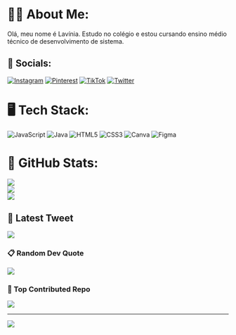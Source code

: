 

# 🙋‍♀️ About Me:
Olá, meu nome é Lavínia. Estudo no colégio e estou cursando ensino médio técnico de desenvolvimento de sistema.


## 💞 Socials:
[![Instagram](https://img.shields.io/badge/Instagram-%23E4405F.svg?logo=Instagram&logoColor=white)](https://instagram.com/lvecchia_) [![Pinterest](https://img.shields.io/badge/Pinterest-%23E60023.svg?logo=Pinterest&logoColor=white)](https://pinterest.com/laviniavecchiaa) [![TikTok](https://img.shields.io/badge/TikTok-%23000000.svg?logo=TikTok&logoColor=white)](https://tiktok.com/@llav_) [![Twitter](https://img.shields.io/badge/Twitter-%231DA1F2.svg?logo=Twitter&logoColor=white)](https://twitter.com/laviniavecchiaa) 

# 🖥 Tech Stack:
![JavaScript](https://img.shields.io/badge/javascript-%23323330.svg?style=for-the-badge&logo=javascript&logoColor=%23F7DF1E) ![Java](https://img.shields.io/badge/java-%23ED8B00.svg?style=for-the-badge&logo=java&logoColor=white) ![HTML5](https://img.shields.io/badge/html5-%23E34F26.svg?style=for-the-badge&logo=html5&logoColor=white) ![CSS3](https://img.shields.io/badge/css3-%231572B6.svg?style=for-the-badge&logo=css3&logoColor=white) ![Canva](https://img.shields.io/badge/Canva-%2300C4CC.svg?style=for-the-badge&logo=Canva&logoColor=white) 	![Figma](https://img.shields.io/badge/figma-%23F24E1E.svg?style=for-the-badge&logo=figma&logoColor=white)
# 🧮 GitHub Stats:
![](https://github-readme-stats.vercel.app/api?username=lavinia-vecchia&theme=radical&hide_border=false&include_all_commits=false&count_private=false)<br/>
![](https://github-readme-streak-stats.herokuapp.com/?user=lavinia-vecchia&theme=radical&hide_border=false)<br/>
![](https://github-readme-stats.vercel.app/api/top-langs/?username=lavinia-vecchia&theme=radical&hide_border=false&include_all_commits=false&count_private=false&layout=compact)

## 🦚 Latest Tweet
[![](https://gtce.itsvg.in/api?username=laviniavecchiaa)](https://github.com/VishwaGauravIn/github-twitter-card-embed)

### 📋 Random Dev Quote
![](https://quotes-github-readme.vercel.app/api?type=horizontal&theme=radical)

### 🥇 Top Contributed Repo
![](https://github-contributor-stats.vercel.app/api?username=lavinia-vecchia&limit=5&theme=radical&combine_all_yearly_contributions=true)

---
[![](https://visitcount.itsvg.in/api?id=lavinia-vecchia&icon=7&color=10)](https://visitcount.itsvg.in)

<!-- Proudly created with GPRM ( https://gprm.itsvg.in ) -->
